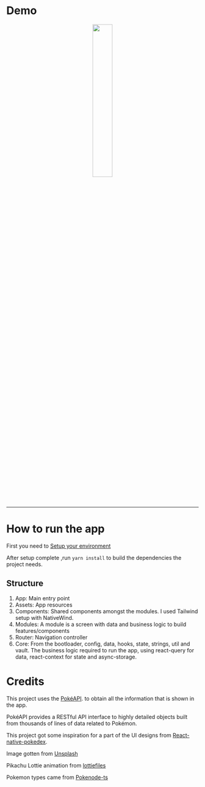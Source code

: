 # Demo

<div align="center">
  <img src="./media/iphone.gif" width="32%"/>
</div>


---------------------------
# How to run the app

First you need to [Setup your environment](https://reactnative.dev/docs/environment-setup)

After setup complete ,run `yarn install` to build the dependencies the project needs.

## Structure

1. App: Main entry point
2. Assets: App resources
3. Components: Shared components amongst the modules. I used Tailwind setup with NativeWind.
4. Modules: A module is a screen with data and business logic to build features/components
5. Router: Navigation controller
6. Core: From the bootloader, config, data, hooks, state, strings, util and vault. The business logic required to run the app, using react-query for data, react-context for state and async-storage.

# Credits

This project uses the [PokéAPI](https://pokeapi.co). to obtain all the information that is shown in the app.

PokéAPI provides a RESTful API interface to highly detailed objects built from thousands of lines of data related to Pokémon.

This project got some inspiration for a part of the UI designs from [React-native-pokedex](https://github.com/DavidBarcenas/react-native-pokedex/tree/main?tab=readme-ov-file).

Image gotten from [Unsplash](https://unsplash.com/)

Pikachu Lottie animation from [lottiefiles](https://lottiefiles.com/)

Pokemon types came from [Pokenode-ts](https://pokenode-ts.vercel.app/typings/pokemon-typings)

